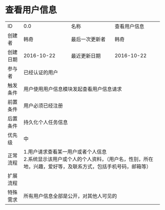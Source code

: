 # 查看用户信息
<table>
<tbody>
<tr><td>ID</td><td>0.0</td><td>名称</td><td>查看用户信息</td></tr>
<tr><td>创建者</td><td>韩奇</td><td>最后一次更新者</td><td>韩奇</td></tr>
<tr><td>创建日期</td><td>2016-10-22</td><td>最近更新日期</td><td>2016-10-22</td></tr>
<tr><td>参与者</td><td colspan="3">已经认证的用户</td></tr>
<tr><td>触发条件</td><td colspan="3">用户使用用户信息模块发起查看用户信息请求 </td></tr>
<tr><td>前置条件</td><td colspan="3">用户必须已经注册</td></tr>
<tr><td>后置条件</td><td colspan="3">持久化个人任务信息</td></tr>
<tr><td>优先级</td><td colspan="3">中</td></tr>
<tr><td>正常流程</td><td colspan="3">1.用户请求查看某一用户或者个人信息<br>2.系统显示该用户或个人的个人资料，（用户名，性别，所在地，兴趣，爱好等，及联系方式，包括手机号码，邮箱等）</td></tr>
<tr><td>扩展流程</td><td colspan="3">  </td></tr>
<tr><td>特殊需求</td><td colspan="3"> 所有用户信息全部是公开，对其他人可见的 </td></tr>
</tbody>
</table>

